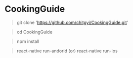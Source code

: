# CookingGuide
> git clone 'https://github.com/chitgyi/CookingGuide.git'

> cd CookingGuide

> npm install

> react-native run-andorid (or) react-native run-ios
